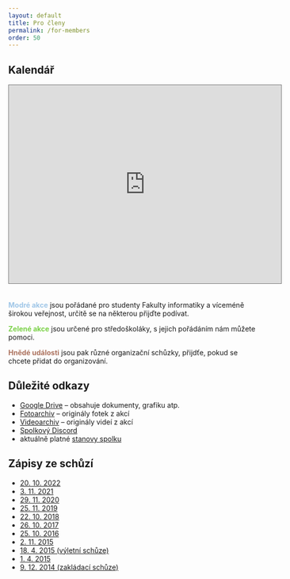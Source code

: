 ```yaml
---
layout: default
title: Pro členy
permalink: /for-members
order: 50
---
```


## Kalendář

<iframe src="https://calendar.google.com/calendar/embed?showTitle=0&amp;showPrint=0&amp;height=400&amp;wkst=2&amp;hl=cs&amp;bgcolor=%23FFFFFF&amp;src=j1k3ou5sea3nl792kkjha5ik88%40group.calendar.google.com&amp;color=%236B3304&amp;src=07cn4qi2qm1g3rtpuls78dmsbg%40group.calendar.google.com&amp;color=%232F6309&amp;src=1kgi500nlavq6pim56c0ltlo1o%40group.calendar.google.com&amp;color=%23182C57&amp;ctz=Europe%2FPrague" style="border:solid 1px #777;margin-bottom:20px;" width="550" height="400" frameborder="0" scrolling="no"></iframe>

<b style="color: #9fc6e7">Modré akce</b> jsou pořádané pro studenty Fakulty
informatiky a víceméně širokou veřejnost, určitě se na některou přijďte
podívat.

<b style="color: #7bd148">Zelené akce</b> jsou určené pro středoškoláky,
s jejich pořádáním nám můžete pomoci.

<b style="color: #ac725e">Hnědé události</b> jsou pak různé organizační
schůzky, přijdťe, pokud se chcete přidat do organizování.

## Důležité odkazy

 * [Google Drive](https://drive.google.com/drive/folders/0AMoSkYW75f4UUk9PVA) – obsahuje dokumenty, grafiku atp.
 * [Fotoarchiv](https://drive.google.com/drive/folders/0AOcydfoZVpRMUk9PVA) – originály fotek z akcí
 * [Videoarchiv](https://drive.google.com/drive/folders/0ALYn5YGLWqpOUk9PVA) – originály videí z akcí
 * [Spolkový Discord](https://discord.gg/3HmpyKqcbx)
 * aktuálně platné <a href="files/stanovy.pdf" target="_blank">stanovy spolku</a>

## Zápisy ze schůzí

 * <a href="https://docs.google.com/document/d/14w7kv_DQa8fTxB1OJSJQzv6rjynUVwfqxgazJ2GfELM/edit" target="_blank">20. 10. 2022</a>
 * <a href="https://docs.google.com/document/d/1xOkTdIfogZiDRkqHWBQZZz4uhEm0KTGpXTyR5dlMRKY/edit" target="_blank">3. 11. 2021</a>
 * <a href="https://docs.google.com/document/d/1ST7sWogs5jPQ2Aa2mduc4p6sJn6x4h669Se7bbkHOls/edit" target="_blank">29. 11. 2020</a>
 * <a href="files/2019-11-25_zapis.pdf" target="_blank">25. 11. 2019</a>
 * <a href="files/2018-10-22_zapis.pdf" target="_blank">22. 10. 2018</a>
 * <a href="files/2017-10-26_zapis.pdf" target="_blank">26. 10. 2017</a>
 * <a href="files/2016-10-25_zapis.pdf" target="_blank">25. 10. 2016</a>
 * <a href="files/2015-11-02_zapis.pdf" target="_blank">2. 11. 2015</a>
 * <a href="files/2015-04-18_zapis.pdf" target="_blank">18. 4. 2015 (výletní schůze)</a>
 * <a href="files/2015-04-01_zapis.pdf" target="_blank">1. 4. 2015</a>
 * <a href="files/2014-12-09_zapis.pdf" target="_blank">9. 12. 2014 (zakládací schůze)</a>
